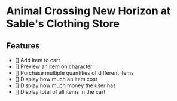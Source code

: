 # Animal Crossing New Horizon at Sable's Clothing Store

## Features

- [] Add item to cart
- [] Preview an item on character
- [] Purchase multiple quantities of different items
- [] Display how much an item cost
- [] Display how much money the user has
- [] Display total of all items in the cart